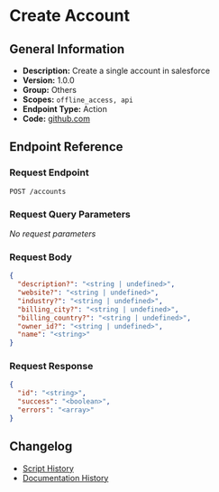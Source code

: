 <!-- BEGIN GENERATED CONTENT -->
# Create Account

## General Information

- **Description:** Create a single account in salesforce
- **Version:** 1.0.0
- **Group:** Others
- **Scopes:** `offline_access, api`
- **Endpoint Type:** Action
- **Code:** [github.com](https://github.com/NangoHQ/integration-templates/tree/main/integrations/salesforce/actions/create-account.ts)


## Endpoint Reference

### Request Endpoint

`POST /accounts`

### Request Query Parameters

_No request parameters_

### Request Body

```json
{
  "description?": "<string | undefined>",
  "website?": "<string | undefined>",
  "industry?": "<string | undefined>",
  "billing_city?": "<string | undefined>",
  "billing_country?": "<string | undefined>",
  "owner_id?": "<string | undefined>",
  "name": "<string>"
}
```

### Request Response

```json
{
  "id": "<string>",
  "success": "<boolean>",
  "errors": "<array>"
}
```

## Changelog

- [Script History](https://github.com/NangoHQ/integration-templates/commits/main/integrations/salesforce/actions/create-account.ts)
- [Documentation History](https://github.com/NangoHQ/integration-templates/commits/main/integrations/salesforce/actions/create-account.md)

<!-- END  GENERATED CONTENT -->

